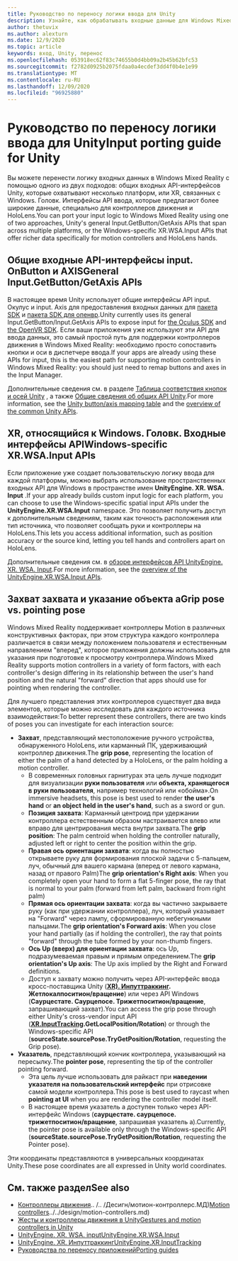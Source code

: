 ```yaml
---
title: Руководство по переносу логики ввода для Unity
description: Узнайте, как обрабатывать входные данные для Windows Mixed Reality в Unity.
author: thetuvix
ms.author: alexturn
ms.date: 12/9/2020
ms.topic: article
keywords: вход, Unity, перенос
ms.openlocfilehash: 053918ec62f83c74655b0d4bb09a2b45b62bfc53
ms.sourcegitcommit: f2782d0925b2075fdaa0a4ecdef3dd4f0b4e1e99
ms.translationtype: MT
ms.contentlocale: ru-RU
ms.lasthandoff: 12/09/2020
ms.locfileid: "96925880"
---
```

# <a name="input-porting-guide-for-unity"></a><span data-ttu-id="310c9-104">Руководство по переносу логики ввода для Unity</span><span class="sxs-lookup"><span data-stu-id="310c9-104">Input porting guide for Unity</span></span>

<span data-ttu-id="310c9-105">Вы можете перенести логику входных данных в Windows Mixed Reality с помощью одного из двух подходов: общих входных API-интерфейсов Unity, которые охватывают несколько платформ, или XR, связанных с Windows. Головк. Интерфейсы API ввода, которые предлагают более широкие данные, специально для контроллеров движения и HoloLens.</span><span class="sxs-lookup"><span data-stu-id="310c9-105">You can port your input logic to Windows Mixed Reality using one of two approaches, Unity's general Input.GetButton/GetAxis APIs that span across multiple platforms, or the Windows-specific XR.WSA.Input APIs that offer richer data specifically for motion controllers and HoloLens hands.</span></span>

## <a name="general-inputgetbuttongetaxis-apis"></a><span data-ttu-id="310c9-106">Общие входные API-интерфейсы input. OnButton и AXIS</span><span class="sxs-lookup"><span data-stu-id="310c9-106">General Input.GetButton/GetAxis APIs</span></span>

<span data-ttu-id="310c9-107">В настоящее время Unity использует общие интерфейсы API input. Окулус и input. Axis для предоставления входных данных для [пакета SDK](https://docs.unity3d.com/Manual/OculusControllers.html) и [пакета SDK для опенвр](https://docs.unity3d.com/Manual/OpenVRControllers.html).</span><span class="sxs-lookup"><span data-stu-id="310c9-107">Unity currently uses its general Input.GetButton/Input.GetAxis APIs to expose input for [the Oculus SDK](https://docs.unity3d.com/Manual/OculusControllers.html) and [the OpenVR SDK](https://docs.unity3d.com/Manual/OpenVRControllers.html).</span></span> <span data-ttu-id="310c9-108">Если ваши приложения уже используют эти API для ввода данных, это самый простой путь для поддержки контроллеров движения в Windows Mixed Reality: необходимо просто сопоставить кнопки и оси в диспетчере ввода.</span><span class="sxs-lookup"><span data-stu-id="310c9-108">If your apps are already using these APIs for input, this is the easiest path for supporting motion controllers in Windows Mixed Reality: you should just need to remap buttons and axes in the Input Manager.</span></span>

<span data-ttu-id="310c9-109">Дополнительные сведения см. в разделе [Таблица соответствия кнопок и осей Unity](../unity/gestures-and-motion-controllers-in-unity.md#unity-buttonaxis-mapping-table) , а также [Общие сведения об общих API Unity](../unity/gestures-and-motion-controllers-in-unity.md#common-unity-apis-inputgetbuttongetaxis).</span><span class="sxs-lookup"><span data-stu-id="310c9-109">For more information, see the [Unity button/axis mapping table](../unity/gestures-and-motion-controllers-in-unity.md#unity-buttonaxis-mapping-table) and the [overview of the common Unity APIs](../unity/gestures-and-motion-controllers-in-unity.md#common-unity-apis-inputgetbuttongetaxis).</span></span>

## <a name="windows-specific-xrwsainput-apis"></a><span data-ttu-id="310c9-110">XR, относящийся к Windows. Головк. Входные интерфейсы API</span><span class="sxs-lookup"><span data-stu-id="310c9-110">Windows-specific XR.WSA.Input APIs</span></span>

<span data-ttu-id="310c9-111">Если приложение уже создает пользовательскую логику ввода для каждой платформы, можно выбрать использование пространственных входных API для Windows в пространстве имен **UnityEngine. XR. WSA. Input** .</span><span class="sxs-lookup"><span data-stu-id="310c9-111">If your app already builds custom input logic for each platform, you can choose to use the Windows-specific spatial input APIs under the **UnityEngine.XR.WSA.Input** namespace.</span></span> <span data-ttu-id="310c9-112">Это позволяет получить доступ к дополнительным сведениям, таким как точность расположения или тип источника, что позволяет сообщать руки и контроллеры на HoloLens.</span><span class="sxs-lookup"><span data-stu-id="310c9-112">This lets you access additional information, such as position accuracy or the source kind, letting you tell hands and controllers apart on HoloLens.</span></span>

<span data-ttu-id="310c9-113">Дополнительные сведения см. в [обзоре интерфейсов API UnityEngine. XR. WSA. Input](../unity/gestures-and-motion-controllers-in-unity.md#windows-specific-apis-xrwsainput).</span><span class="sxs-lookup"><span data-stu-id="310c9-113">For more information, see the [overview of the UnityEngine.XR.WSA.Input APIs](../unity/gestures-and-motion-controllers-in-unity.md#windows-specific-apis-xrwsainput).</span></span>

## <a name="grip-pose-vs-pointing-pose"></a><span data-ttu-id="310c9-114">Захват захвата и указание объекта a</span><span class="sxs-lookup"><span data-stu-id="310c9-114">Grip pose vs. pointing pose</span></span>

<span data-ttu-id="310c9-115">Windows Mixed Reality поддерживает контроллеры Motion в различных конструктивных факторах, при этом структура каждого контроллера различается в связи между положением пользователя и естественным направлением "вперед", которое приложения должны использовать для указания при подготовке к просмотру контроллера.</span><span class="sxs-lookup"><span data-stu-id="310c9-115">Windows Mixed Reality supports motion controllers in a variety of form factors, with each controller's design differing in its relationship between the user's hand position and the natural "forward" direction that apps should use for pointing when rendering the controller.</span></span>

<span data-ttu-id="310c9-116">Для лучшего представления этих контроллеров существует два вида элементов, которые можно исследовать для каждого источника взаимодействия:</span><span class="sxs-lookup"><span data-stu-id="310c9-116">To better represent these controllers, there are two kinds of poses you can investigate for each interaction source:</span></span>

* <span data-ttu-id="310c9-117">**Захват**, представляющий местоположение ручного устройства, обнаруженного HoloLens, или карманный ПК, удерживающий контроллер движения.</span><span class="sxs-lookup"><span data-stu-id="310c9-117">The **grip pose**, representing the location of either the palm of a hand detected by a HoloLens, or the palm holding a motion controller.</span></span>
    * <span data-ttu-id="310c9-118">В современных головных гарнитурах эта цель лучше подходит для визуализации **руки пользователя** или **объекта, хранящегося в руки пользователя**, например технологий или «обойма».</span><span class="sxs-lookup"><span data-stu-id="310c9-118">On immersive headsets, this pose is best used to render **the user's hand** or **an object held in the user's hand**, such as a sword or gun.</span></span>
    * <span data-ttu-id="310c9-119">**Позиция захвата**: Карманный центроид при удержании контроллера естественным образом настраивается влево или вправо для центрирования места внутри захвата.</span><span class="sxs-lookup"><span data-stu-id="310c9-119">The **grip position**: The palm centroid when holding the controller naturally, adjusted left or right to center the position within the grip.</span></span>
    * <span data-ttu-id="310c9-120">**Правая ось ориентации захвата**: когда вы полностью открываете руку для формирования плоской задачи с 5-пальцем, луч, обычный для вашего кармана (вперед от левого кармана, назад от правого Palm)</span><span class="sxs-lookup"><span data-stu-id="310c9-120">The **grip orientation's Right axis**: When you completely open your hand to form a flat 5-finger pose, the ray that is normal to your palm (forward from left palm, backward from right palm)</span></span>
    * <span data-ttu-id="310c9-121">**Прямая ось ориентации захвата**: когда вы частично закрываете руку (как при удержании контроллера), луч, который указывает на "Forward" через лампу, сформированную небегункными пальцами.</span><span class="sxs-lookup"><span data-stu-id="310c9-121">The **grip orientation's Forward axis**: When you close your hand partially (as if holding the controller), the ray that points "forward" through the tube formed by your non-thumb fingers.</span></span>
    * <span data-ttu-id="310c9-122">**Ось Up (вверх) для ориентации захвата**: ось Up, подразумеваемая правым и прямым определением.</span><span class="sxs-lookup"><span data-stu-id="310c9-122">The **grip orientation's Up axis**: The Up axis implied by the Right and Forward definitions.</span></span>
    * <span data-ttu-id="310c9-123">Доступ к захвату можно получить через API-интерфейс ввода кросс-поставщика Unity (**[XR). Инпуттраккинг](https://docs.unity3d.com/ScriptReference/XR.InputTracking.html). Жетлокалпоситион/вращение**) или через API Windows (**Саурцестате. Саурцепосе. Трижетпоситион/вращение**, запрашивающий захват).</span><span class="sxs-lookup"><span data-stu-id="310c9-123">You can access the grip pose through either Unity's cross-vendor input API (**[XR.InputTracking](https://docs.unity3d.com/ScriptReference/XR.InputTracking.html).GetLocalPosition/Rotation**) or through the Windows-specific API (**sourceState.sourcePose.TryGetPosition/Rotation**, requesting the Grip pose).</span></span>
* <span data-ttu-id="310c9-124">**Указатель**, представляющий кончик контроллера, указывающий на пересылку.</span><span class="sxs-lookup"><span data-stu-id="310c9-124">The **pointer pose**, representing the tip of the controller pointing forward.</span></span>
    * <span data-ttu-id="310c9-125">Эта цель лучше использовать для райкаст при **наведении указателя на пользовательский интерфейс** при отрисовке самой модели контроллера.</span><span class="sxs-lookup"><span data-stu-id="310c9-125">This pose is best used to raycast when **pointing at UI** when you are rendering the controller model itself.</span></span>
    * <span data-ttu-id="310c9-126">В настоящее время указатель a доступен только через API-интерфейс Windows (**саурцестате. саурцепосе. трижетпоситион/вращение**, запрашивая указатель a).</span><span class="sxs-lookup"><span data-stu-id="310c9-126">Currently, the pointer pose is available only through the Windows-specific API (**sourceState.sourcePose.TryGetPosition/Rotation**, requesting the Pointer pose).</span></span>

<span data-ttu-id="310c9-127">Эти координаты представляются в универсальных координатах Unity.</span><span class="sxs-lookup"><span data-stu-id="310c9-127">These pose coordinates are all expressed in Unity world coordinates.</span></span>

## <a name="see-also"></a><span data-ttu-id="310c9-128">См. также раздел</span><span class="sxs-lookup"><span data-stu-id="310c9-128">See also</span></span>
* <span data-ttu-id="310c9-129">[Контроллеры движения]().. /.. /Десигн/мотион-контроллерс.МД)</span><span class="sxs-lookup"><span data-stu-id="310c9-129">[Motion controllers]()../../design/motion-controllers.md)</span></span>
* [<span data-ttu-id="310c9-130">Жесты и контроллеры движения в Unity</span><span class="sxs-lookup"><span data-stu-id="310c9-130">Gestures and motion controllers in Unity</span></span>](../unity/gestures-and-motion-controllers-in-unity.md)
* [<span data-ttu-id="310c9-131">UnityEngine. XR. WSA. input</span><span class="sxs-lookup"><span data-stu-id="310c9-131">UnityEngine.XR.WSA.Input</span></span>](https://docs.unity3d.com/ScriptReference/XR.WSA.Input.InteractionManager.html)
* [<span data-ttu-id="310c9-132">UnityEngine. XR. Инпуттраккинг</span><span class="sxs-lookup"><span data-stu-id="310c9-132">UnityEngine.XR.InputTracking</span></span>](https://docs.unity3d.com/ScriptReference/XR.InputTracking.html)
* [<span data-ttu-id="310c9-133">Руководства по переносу приложений</span><span class="sxs-lookup"><span data-stu-id="310c9-133">Porting guides</span></span>](porting-guides.md)
